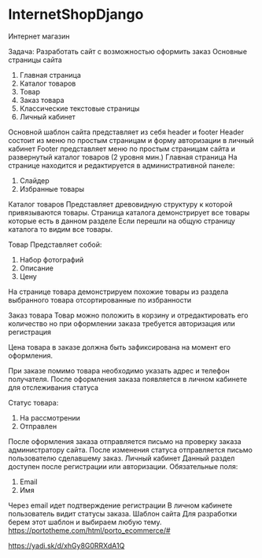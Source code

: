 # InternetShopDjango

Интернет магазин

Задача: Разработать сайт с возможностью оформить заказ
Основные страницы сайта
1. Главная страница
2. Каталог товаров
3. Товар
4. Заказ товара
5. Классические текстовые страницы
6. Личный кабинет

Основной шаблон сайта представляет из себя header и footer
Header состоит из меню по простым страницам и форму авторизации в личный кабинет
Footer представляет меню по простым страницам сайта и развернутый каталог товаров (2 уровня мин.)
Главная страница
На странице находится и редактируется в административной панеле:
1. Слайдер
2. Избранные товары

Каталог товаров
Представляет древовидную структуру к которой привязываются товары.
Страница каталога демонстрирует все товары которые есть в данном разделе
Если перешли на общую страницу каталога то видим все товары.

Товар
Представляет собой: 
1. Набор фотографий
2. Описание
3. Цену

На странице товара демонстрируем похожие товары из раздела выбранного товара отсортированные по избранности

Заказ товара
Товар можно положить в корзину и отредактировать его количество но при оформлении заказа требуется авторизация или регистрация

Цена товара в заказе должна быть зафиксирована на момент его оформления.

При заказе помимо товара необходимо указать адрес и телефон получателя.
После оформления заказа появляется в личном кабинете для отслеживания статуса

Статус товара:
1. На рассмотрении
2. Отправлен

После оформления заказа отправляется письмо на проверку заказа администратору сайта.
После изменения статуса отправляется письмо пользователю сделавшему заказ.
Личный кабинет
Данный раздел доступен после регистрации или авторизации.
Обязательные поля:
1. Email
2. Имя

Через email идет подтверждение регистрации
В личном кабинете пользователь видит статусы заказа.
Шаблон сайта
Для разработки берем этот шаблон и выбираем любую тему.
https://portotheme.com/html/porto_ecommerce/#

https://yadi.sk/d/xhGy8G0RRXdA1Q

 
